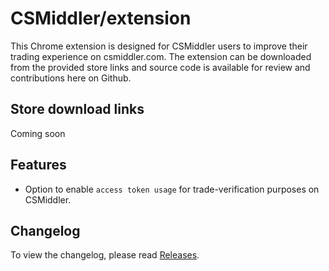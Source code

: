 # CSMiddler/extension

This Chrome extension is designed for CSMiddler users to improve their trading experience on csmiddler.com. The extension can be downloaded from the provided store links and source code is available for review and contributions here on Github.

## Store download links

Coming soon

## Features

- Option to enable `access token usage` for trade-verification purposes on CSMiddler.

## Changelog

To view the changelog, please read [Releases](https://github.com/csmiddler/extension/releases).
